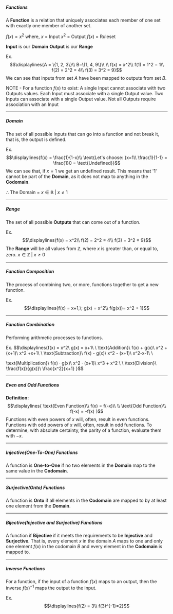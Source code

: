 ##### Functions
A **Function** is a relation that uniquely associates each member of one set with exactly one member of another set.

$f(x) = x^2$ where,
	$x$ = Input
	$x^2$ = Output
	$f(x)$ = Ruleset

**Input**  is our **Domain**
**Output** is our **Range**

Ex.
$$\displaylines{A = \{1, 2, 3\}\\
B=\{1, 4, 9\}\\ \\
f(x) = x^2\\
f(1) = 1^2 = 1\\
f(2) = 2^2 = 4\\
f(3) = 3^2 = 9}$$
We can see that inputs from set $A$ have been mapped to outputs from set $B$.

NOTE - For a function $f(x)$ to exist:
	A single Input cannot associate with two Outputs values. 
	Each Input must associate with a single Output value.
	Two Inputs can associate with a single Output value.
	Not all Outputs require association with an Input

---


##### Domain
The set of all possible Inputs that can go into a function and not break it, that is, the output is defined.

Ex.
$$\displaylines{f(x) = \frac{1}{1-x}\\
\text{Let's choose: }x=1\\
\frac{1}{1-1} = \frac{1}0 = \text{Undefined}}$$
We can see that, if $x=1$ we get an undefined result. This means that '1' cannot be part of the **Domain**, as it does not map to anything in the **Codomain**.

∴ The Domain = $x \in ℝ\;|\; x \neq 1$

---

##### Range
The set of all possible **Outputs** that can come out of a function.

Ex.
$$\displaylines{f(x) = x^2\\
f(2) = 2^2 = 4\\
f(3) = 3^2 = 9}$$
The **Range** will be all values from ℤ, where $x$ is greater than, or equal to, zero.
	$x \in ℤ\;|\;x \geq 0$

---

##### Function Composition
The process of combining two, or more, functions together to get a new function.

Ex.
$$\displaylines{f(x) = x+1,\; g(x) = x^2\\
f(g(x))= x^2 + 1}$$

---

##### Function Combination
Performing arithmetic processes to functions.

Ex.
$$\displaylines{f(x) = x^2\\
g(x) = x+1\\ \\
\text{Addition}\\
f(x) + g(x)\\
x^2 + (x+1)\\
x^2 +x+1\\ \\
\text{Subtraction}\\
f(x) - g(x)\\
x^2 - (x+1)\\
x^2-x-1\\ \\

\text{Multiplication}\\
f(x) · g(x)\\
x^2 · (x+1)\\
x^3 + x^2 \\ \\
\text{Division}\\
\frac{f(x)}{g(x)}\\
\frac{x^2}{x+1}
}$$


---

##### Even and Odd Functions
**Definition:** $$\displaylines{
\text{Even Function}\\
f(x) = f(-x)\\ \\
\text{Odd Function}\\
f(-x) = -f(x)
}$$
Functions with even powers of $x$ will, often, result in even functions.
Functions with odd powers of $x$ will, often, result in odd functions.
To determine, with absolute certainty, the parity of a function, evaluate them with $-x$.

---

##### Injective(One-To-One) Functions
A function is **One-to-One** if no two elements in the **Domain** map to the same value in the **Codomain**.

---

##### Surjective(Onto) Functions
A function is **Onto** if all elements in the **Codomain** are mapped to by at least one element from the **Domain**.

---

##### Bijective(Injective and Surjective) Functions
A function if **Bijective** if it meets the requirements to be **Injective** and **Surjective**.
That is, every element $x$ in the domain $A$ maps to one and only one element $f(x)$ in the codomain $B$ and every element in the **Codomain** is mapped to.

---

##### Inverse Functions
For a function, if the input of a function $f(x)$ maps to an output, then the inverse $f(x)^{-1}$ maps the output to the input.

Ex.$$\displaylines{f(2) = 3\\
f(3)^{-1}=2}$$
